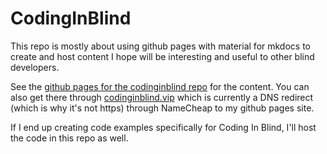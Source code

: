 # CodingInBlind

This repo is mostly about using github pages with material for mkdocs 
to create and host content I hope will be interesting and useful to other blind developers.

See the 
[github pages for the codinginblind repo](https://joeldodson.github.io/codinginblind/)
for the content.
You can also get there through
[codinginblind.vip](http://codinginblind.vip)
which is currently a DNS redirect (which is why it's not https) through NameCheap to my github pages site. 

If I end up creating code examples specifically for Coding In Blind,
I'll host the code in this repo as well. 
